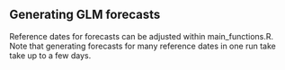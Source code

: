 ## Generating GLM forecasts
Reference dates for forecasts can be adjusted within main_functions.R. Note that generating forecasts for many reference dates in one run take take up to a few days. 